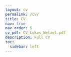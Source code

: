 ```yaml
---
layout: cv
permalink: /cv/
title: CV
nav: true
nav_order: 5
cv_pdf: CV_Lukas_Welzel.pdf
description: Full CV
toc:
  sidebar: left
---
```

